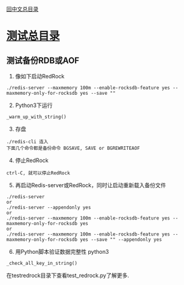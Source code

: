 [回中文总目录](menu_cn.md) 

# [测试总目录](test_cn.md)

## 测试备份RDB或AOF

1. 像如下启动RedRock
```
./redis-server --maxmemory 100m --enable-rocksdb-feature yes --maxmemory-only-for-rocksdb yes --save ""
```
2. Python3下运行
```
_warm_up_with_string()
```
3. 存盘
```
./redis-cli 连入
下面几个命令都是备份命令 BGSAVE, SAVE or BGREWRITEAOF
```
4. 停止RedRock
```
ctrl-C, 就可以停止RedRock
```
5. 再启动Redis-server或RedRock，同时让启动重新载入备份文件
```
./redis-server
or
./redis-server --appendonly yes
or
./redis-server --maxmemory 100m --enable-rocksdb-feature yes --maxmemory-only-for-rocksdb yes
or
./redis-server --maxmemory 100m --enable-rocksdb-feature yes --maxmemory-only-for-rocksdb yes --save "" --appendonly yes
```
6. 用Python脚本验证数据完整性
python3 
```
_check_all_key_in_string()
```

在testredrock目录下查看test_redrock.py了解更多.